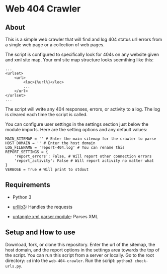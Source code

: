 # Web 404 Crawler

## About
This is a simple web crawler that will find and log 404 status url errors from a single web page or a collection of web pages.

The script is configured to specifically look for 404s on any website given and xml site map. Your xml site map structure looks soemthing like this:
```
...
<urlset>
    <url>
        <loc>{%url%}</loc>
        ...
    </url>
</urlset>
...

```

The script will write any 404 responses, errors, or activity to a log. The log is cleared each time the script is called.

You can configure user settings in the settings section just below the module imports. Here are the setting options and any default values:
```
MAIN_SITEMAP = '' # Enter the main sitemap for the crawler to parse
HOST_DOMAIN = '' # Enter the host domain
LOG_FILENAME = 'report-404.log' # You can rename this
REPORT_SETTINGS = {
    'report_errors': False, # Will report other connection errors
    'report_activity': False # Will report activity no matter what
}
VERBOSE = True # Will print to stdout
```

## Requirements
* Python 3

* [urllib3](https://urllib3.readthedocs.io/en/latest/): Handles the requests

* [untangle xml parser module](https://untangle.readthedocs.io/en/latest/): Parses XML

## Setup and How to use
Download, fork, or clone this repository. Enter the url of the sitemap, the host domain, and the report options in the settings area towards the top of the script. You can run this script from a server or locally. Go to the root directory: `cd` into the `web-404-crawler`. Run the script: `python3 check-urls.py`.
